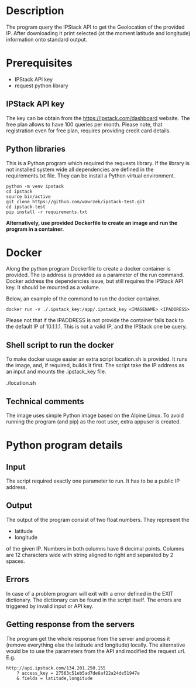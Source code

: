 # Description

The program query the IPStack API to get the Geolocation of the provided IP.
After downloading it print selected (at the moment latitude and longitude) information onto standard output.

# Prerequisites

- IPStack API key
- request python library

## IPStack API key
The key can be obtain from the https://ipstack.com/dashboard website.
The free plan allows to have 100 queries per month.
Please note, that registration even for free plan, requires providing credit card details. 

## Python libraries
This is a Python program which required the requests library.
If the library is not installed system wide all dependencies are defined in the requirements.txt file.
They can be install a Python virtual environment.

```
python -m venv ipstack
cd ipstack
source bin/active
git clone https://github.com/wawrzek/ipstack-test.git
cd ipstack-test
pip install -r requirements.txt
```

**Alternatively, use provided Dockerfile to create an image and run the program in a container.**

# Docker

Along the python program Dockerfile to create a docker container is provided.
The ip address is provided as a parameter of the run command.
Docker address the dependencies issue, but still requires the IPStack API key.
It should be mounted as a volume.

Below, an example of the command to run the docker container.

```
docker run -v ./.ipstack_key:/app/.ipstack_key <IMAGENAME> <IPADDRESS>
```
Please not that if the IPADDRESS is not provide the container fails back to the default IP of 10.1.1.1.
This is not a valid IP, and the IPStack one be query.

## Shell script to run the docker

To make docker usage easier an extra script location.sh is provided.
It runs the image, and, if required, builds it first.
The script take the IP address as an input and mounts the .ipstack_key file.

./location.sh <IPADDRESS>


## Technical comments

The image uses simple Python image based on the Alpine Linux.
To avoid running the program (and pip) as the root user, extra appuser is created.


# Python program details

## Input

The script required exactly one parameter to run.
It has to be a public IP address.

## Output

The output of the program consist of two float numbers.
They represent the
- latitude
- longitude

of the given IP.
Numbers in both columns have 6 decimal points.
Columns are 12 characters wide with string aligned to right and separated by 2 spaces.

## Errors
In case of a problem program will exit with a error defined in the EXIT dictionary.
The dictionary can be found in the script itself.
The errors are triggered by invalid input or API key.

## Getting response from the servers

The program get the whole response from the server and process it (remove everything else the latitude and longitude) locally.
The alternative would be to use the parameters from the API and modified the request url.
E.g.

```
http://api.ipstack.com/134.201.250.155
    ? access_key = 27563c51eb5ad7de6af22a24de51947e
    & fields = latitude,longitude
```
